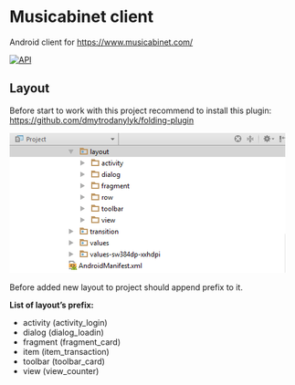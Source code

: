 # Musicabinet client

Android client for https://www.musicabinet.com/

[![API](https://img.shields.io/badge/API-19%2B-brightgreen.svg?style=flat)](https://android-arsenal.com/api?level=19)

## Layout
Before start to work with this project recommend to install this plugin: https://github.com/dmytrodanylyk/folding-plugin

![](screenshots/layout_folder.png)

Before added new layout to project should append prefix to it.

**List of layout’s prefix:**
- activity (activity_login)
- dialog (dialog_loadin)
- fragment (fragment_card)
- item (item_transaction)
- toolbar (toolbar_card)
- view (view_counter)
